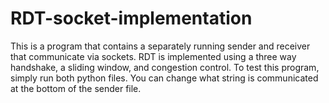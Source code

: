 # RDT-socket-implementation
This is a program that contains a separately running sender and receiver that communicate via sockets. RDT is implemented using a three way handshake, a sliding window, and congestion control. To test this program, simply run both python files. You can change what string is communicated at the bottom of the sender file. 
